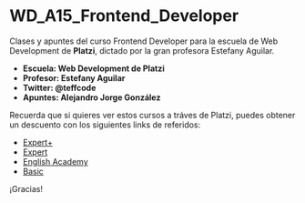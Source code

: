 # WD_A15_Frontend_Developer

Clases y apuntes del curso Frontend Developer para la escuela de Web Development de **Platzi**, dictado por la gran profesora Estefany Aguilar.

- **Escuela: Web Development de Platzi**
- **Profesor: Estefany Aguilar**
- **Twitter: @teffcode**
- **Apuntes: Alejandro Jorge González** 

Recuerda que si quieres ver estos cursos a tráves de Platzi, puedes obtener un descuento con los siguientes links de referidos:

- [Expert+](https://campaigns.platzi.com/expertplus/?utm_source=partnerships&utm_medium=organic&utm_campaign=referidos2021_students_alejojorgeg)
- [Expert](https://campaigns.platzi.com/expert/?utm_source=partnerships&utm_medium=organic&utm_campaign=referidos2021_students_alejojorgeg)
- [English Academy](https://campaigns.platzi.com/pea/?utm_source=partnerships&utm_medium=organic&utm_campaign=referidos2021_students_alejojorgeg)
- [Basic](https://campaigns.platzi.com/basic/?utm_source=partnerships&utm_medium=organic&utm_campaign=referidos2021_students_alejojorgeg)

¡Gracias!